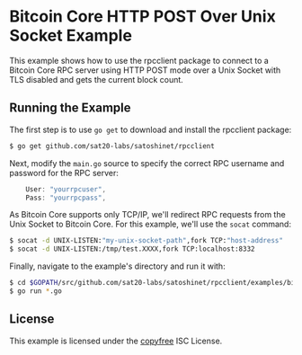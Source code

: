 Bitcoin Core HTTP POST Over Unix Socket Example
==============================

This example shows how to use the rpcclient package to connect to a Bitcoin
Core RPC server using HTTP POST mode over a Unix Socket with TLS disabled 
and gets the current block count.

## Running the Example

The first step is to use `go get` to download and install the rpcclient package:

```bash
$ go get github.com/sat20-labs/satoshinet/rpcclient
```

Next, modify the `main.go` source to specify the correct RPC username and
password for the RPC server:

```Go
	User: "yourrpcuser",
	Pass: "yourrpcpass",
```

As Bitcoin Core supports only TCP/IP, we'll redirect RPC requests from the 
Unix Socket to Bitcoin Core. For this example, we'll use the `socat` command:

```bash
$ socat -d UNIX-LISTEN:"my-unix-socket-path",fork TCP:"host-address"
$ socat -d UNIX-LISTEN:/tmp/test.XXXX,fork TCP:localhost:8332
```

Finally, navigate to the example's directory and run it with:

```bash
$ cd $GOPATH/src/github.com/sat20-labs/satoshinet/rpcclient/examples/bitcoincorehttp
$ go run *.go
```

## License

This example is licensed under the [copyfree](http://copyfree.org) ISC License.
